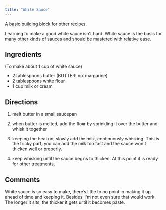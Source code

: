 ```yaml
---
title: "White Sauce"
---
```

A basic building block for other recipes.

Learning to make a good white sauce isn't hard. White sauce is the basis for many other kinds of sauces and should be mastered with relative ease.

## Ingredients

(To make about 1 cup of white sauce)

* 2 tablespoons butter (BUTTER! not margarine)
* 2 tablespoons white flour
* 1 cup milk or cream

## Directions

1.  melt butter in a small saucepan

1.  when butter is melted, add the flour by sprinkling it over the butter and whisk it together

1.  keeping the heat on, slowly add the milk, continuously whisking. This is the tricky part, you can add the milk too fast and the sauce won't thicken well or properly.

1.  keep whisking until the sauce begins to thicken. At this point it is ready for other treatments.

## Comments

White sauce is so easy to make, there's little to no point in making it up ahead of time and keeping it. Besides, I'm not even sure that would work. The longer it sits, the thicker it gets until it becomes paste.
